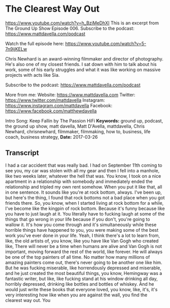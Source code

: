 # The Clearest Way Out
https://www.youtube.com/watch?v=h_BziMeDhXI
This is an excerpt from The Ground Up Show Episode 006. Subscribe to the podcast:  https://www.mattdavella.com/podcast

Watch the full episode here:  https://www.youtube.com/watch?v=5-7n9ijKELw

Chris Newhard is an award-winning filmmaker and director of photography. He's also one of my closest friends. I sat down with him to talk about his work, some of his early struggles and what it was like working on massive projects with acts like Sia.

Subscribe to the podcast:  https://www.mattdavella.com/podcast

More from me:
Website:  https://www.mattdavella.com
Twitter: https://www.twitter.com/mattdavella
Instagram: https://www.instagram.com/mattdavella
Facebook: https://www.facebook.com/matthewdavella

Intro Song:  Keep Fallin by The Passion HiFi
**Keywords:** ground up, podcast, the ground up show, matt davella, Matt D'Avella, mattdavella, Chris Newhard, chrisnewhard, filmmaker, filmmaking, how to, business, life coach, business strategy, 
**Date:** 2017-03-26

## Transcript
 I had a car accident that was really bad. I had on September 11th coming to see you, my car was stolen with all my gear and then I fell into a manhole, like two weeks later, whatever the hell that was. You know, I took on a nice apartment in a relationship with somebody and immediately ended the relationship and tripled my own rent somehow. When you put it like that, all in one sentence. It sounds like you're at rock bottom, always. I've been up, but here's the thing, I found that rock bottoms not a bad place when you got friends there. So, you know, when I started living at rock bottom for a while, I've become like the kingpin of rock bottom. Because it's funny because like you have to just laugh at it. You literally have to fucking laugh at some of the things that go wrong in your life because if you don't, you're going to wallow it. It's how you come through and it's simultaneously while these horrible things have happened to you, you were making some of the best work you've ever done in your life. Yeah, I think there's a lot to learn from, like, the old artists of, you know, like you have like Van Gogh who created like, There will never be a time when humans are alive and Van Gogh is not important, moving forward the rest of the world, like forever. He will always be one of the top painters of all time. No matter how many millions of amazing painters come out, there's never going to be another one like him. But he was fucking miserable, like horrendously depressed and miserable, and he just created the most beautiful things, you know, Hemingway was a fantastic writer, but like, like fucking stand at his window drinking all day, horribly depressed, drinking like bottles and bottles of whiskey. And he would just write these books that everyone loved, you know, like, it's, it's very interesting how like when you are against the wall, you find the clearest way out. You
